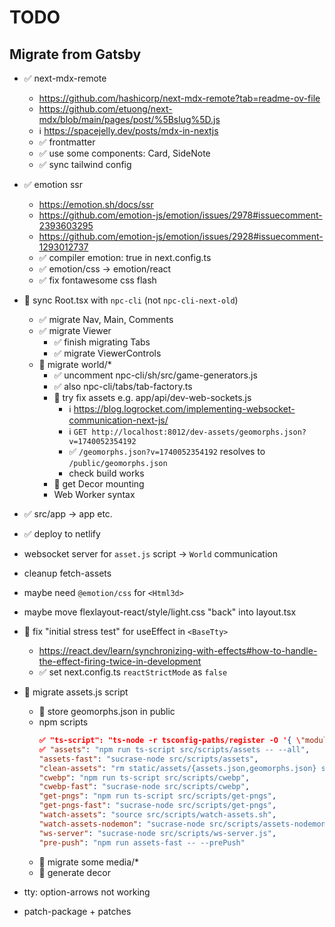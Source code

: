 # TODO

## Migrate from Gatsby

- ✅ next-mdx-remote
  - https://github.com/hashicorp/next-mdx-remote?tab=readme-ov-file
  - https://github.com/etuong/next-mdx/blob/main/pages/post/%5Bslug%5D.js
  - ℹ️ https://spacejelly.dev/posts/mdx-in-nextjs
  - ✅ frontmatter
  - ✅ use some components: Card, SideNote
  - ✅ sync tailwind config

- ✅ emotion ssr
  - https://emotion.sh/docs/ssr
  - https://github.com/emotion-js/emotion/issues/2978#issuecomment-2393603295
  - https://github.com/emotion-js/emotion/issues/2928#issuecomment-1293012737
  - ✅ compiler emotion: true in next.config.ts
  - ✅ emotion/css -> emotion/react
  - ✅ fix fontawesome css flash

- 🚧 sync Root.tsx with `npc-cli` (not `npc-cli-next-old`)
  - ✅ migrate Nav, Main, Comments
  - ✅ migrate Viewer
    - ✅ finish migrating Tabs
    - ✅ migrate ViewerControls
  - 🚧 migrate world/*
    - ✅ uncomment npc-cli/sh/src/game-generators.js
    - ✅ also npc-cli/tabs/tab-factory.ts
    - 🚧 try fix assets e.g. app/api/dev-web-sockets.js
      - ℹ️ https://blog.logrocket.com/implementing-websocket-communication-next-js/
      - ℹ️ `GET http://localhost:8012/dev-assets/geomorphs.json?v=1740052354192`
      - ✅ `/geomorphs.json?v=1740052354192` resolves to `/public/geomorphs.json`
      - check build works
    - 🚧 get Decor mounting
    - Web Worker syntax

- ✅ src/app -> app etc.
- ✅ deploy to netlify
- websocket server for `asset.js` script -> `World` communication
- cleanup fetch-assets

- maybe need `@emotion/css` for `<Html3d>`
- maybe move flexlayout-react/style/light.css "back" into layout.tsx

- 🚧 fix "initial stress test" for useEffect in `<BaseTty>`
  - https://react.dev/learn/synchronizing-with-effects#how-to-handle-the-effect-firing-twice-in-development
  - ✅ set next.config.ts `reactStrictMode` as `false`

- 🚧 migrate assets.js script
  - 🚧 store geomorphs.json in public
  - npm scripts
    ```json
    ✅ "ts-script": "ts-node -r tsconfig-paths/register -O '{ \"module\": \"commonjs\", \"isolatedModules\": false }'",
    ✅ "assets": "npm run ts-script src/scripts/assets -- --all",
    "assets-fast": "sucrase-node src/scripts/assets",
    "clean-assets": "rm static/assets/{assets.json,geomorphs.json} static/assets/2d/{obstacles,decor}.png{,.webp}",
    "cwebp": "npm run ts-script src/scripts/cwebp",
    "cwebp-fast": "sucrase-node src/scripts/cwebp",
    "get-pngs": "npm run ts-script src/scripts/get-pngs",
    "get-pngs-fast": "sucrase-node src/scripts/get-pngs",
    "watch-assets": "source src/scripts/watch-assets.sh",
    "watch-assets-nodemon": "sucrase-node src/scripts/assets-nodemon.js",
    "ws-server": "sucrase-node src/scripts/ws-server.js",
    "pre-push": "npm run assets-fast -- --prePush"
    ```
  - 🚧 migrate some media/*
  - 🚧 generate decor

- tty: option-arrows not working
- patch-package + patches
